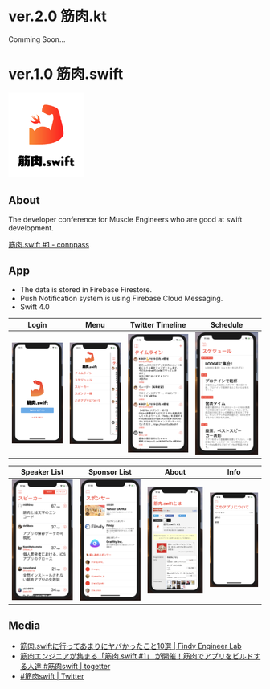 

# ver.2.0 筋肉.kt

Comming Soon...

# ver.1.0 筋肉.swift
<img src="kinniku-swift-images/kinniku-swift-logo.png" width=150>

## About
The developer conference for Muscle Engineers who are good at swift development.

[筋肉.swift #1 - connpass](https://kinniku-swift.connpass.com/event/69438/)

## App

- The data is stored in  Firebase Firestore.
- Push Notification system is using Firebase Cloud Messaging.
- Swift 4.0

|Login|Menu|Twitter Timeline|Schedule|
|:--:|:--:|:--:|:--:|
|<img src="kinniku-swift-images/screen1.png">|<img src="kinniku-swift-images/screen3.png">|<img src="kinniku-swift-images/screen2.png">|<img src="kinniku-swift-images/screen4.png">|

|Speaker List|Sponsor List|About|Info|
|:--:|:--:|:--:|:--:|
|<img src="kinniku-swift-images/screen5.png">|<img src="kinniku-swift-images/screen6.png ">|<img src="kinniku-swift-images/screen7.png">|<img src="kinniku-swift-images/screen8.png">|

## Media
- [筋肉.swiftに行ってあまりにヤバかったこと10選 | Findy Engineer Lab](https://findy-code.io/engineer-lab/kinniku-swift-yabai-10)
- [筋肉エンジニアが集まる「筋肉.swift #1」 が開催！筋肉でアプリをビルドする人達 #筋肉swift | togetter](https://togetter.com/li/1176732)
- [#筋肉swift | Twitter](https://twitter.com/hashtag/%E7%AD%8B%E8%82%89swift)
